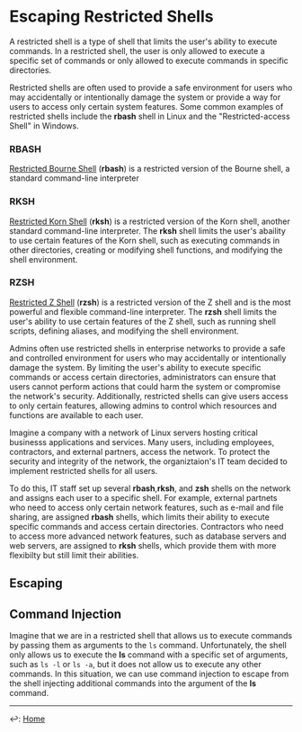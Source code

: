 # Escaping Restricted Shells

A restricted shell is a type of shell that limits the user's ability to execute commands. In a restricted shell, the user is only allowed to execute a specific set of commands or only allowed to execute commands in specific directories.

Restricted shells are often used to provide a safe environment for users who may accidentally or intentionally damage the system or provide a way for users to access only certain system features. Some common examples of restricted shells include the **rbash** shell in Linux and the "Restricted-access Shell" in Windows.

### RBASH

[Restricted Bourne Shell](https://www.gnu.org/software/bash/manual/html_node/The-Restricted-Shell.html) (**rbash**) is a restricted version of the Bourne shell, a standard command-line interpreter

### RKSH

[Restricted Korn Shell](https://www.ibm.com/docs/en/aix/7.2?topic=r-rksh-command) (**rksh**) is a restricted version of the Korn shell, another standard command-line interpreter. The **rksh** shell limits the user's abaility to use certain features of the Korn shell, such as executing commands in other directories, creating or modifying shell functions, and modifying the shell environment.

### RZSH

[Restricted Z Shell](https://manpages.debian.org/experimental/zsh/rzsh.1.en.html) (**rzsh**) is a restricted version of the Z shell and is the most powerful and flexible command-line interpreter. The **rzsh** shell limits the user's ability to use certain features of the Z shell, such as running shell scripts, defining aliases, and modifying the shell environment.

Admins often use restricted shells in enterprise networks to provide a safe and controlled environment for users who may accidentally or intentionally damage the system. By limiting the user's ability to execute specific commands or access certain directories, administrators can ensure that users cannot perform actions that could harm the system or compromise the network's security. Additionally, restricted shells can give users access to only certain features, allowing admins to control which resources and functions are available to each user.

Imagine a company with a network of Linux servers hosting critical businesss applications and services. Many users, including employees, contractors, and external partners, access the network. To protect the security and integrity of the network, the organiztaion's IT team decided to implement restricted shells for all users.

To do this, IT staff set up several **rbash**,**rksh**, and **zsh** shells on the network and assigns each user to a specific shell. For example, external partnets who need to access only certain network features, such as e-mail and file sharing, are assigned **rbash** shells, which limits their ability to execute specific commands and access certain directories. Contractors who need to access more advanced network features, such as database servers and web servers, are assigned to **rksh**  shells, which provide them with more flexibilty but still limit their abilities.



## Escaping

##  Command Injection

Imagine that we are in a restricted shell that allows us to execute commands by passing them as arguments to the `ls` command. Unfortunately, the shell only allows us to execute the **ls** command with a specific set of arguments, such as `ls -l` or `ls -a`, but it does not allow us to execute any other commands. In this situation, we can use command injection to escape from the shell injecting additional commands into the argument of the **ls** command.



---

↩️: [Home](../../index.md)
